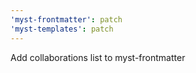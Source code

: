 ```yaml
---
'myst-frontmatter': patch
'myst-templates': patch
---
```


Add collaborations list to myst-frontmatter
